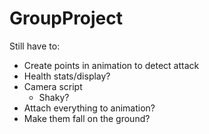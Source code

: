 # GroupProject

Still have to:
- Create points in animation to detect attack
- Health stats/display?
- Camera script
  - Shaky?
- Attach everything to animation?
- Make them fall on the ground?
